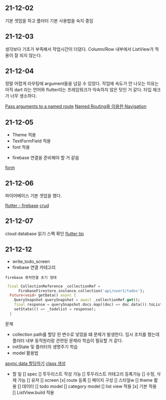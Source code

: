 ## 21-12-02

기본 셋업을 하고 플러터 기본 사용법을 숙지 중임

## 21-12-03

생각보다 기초가 부족해서 작업시간이 더뎠다.
Column/Row 내부에서 ListView가 적용이 잘 되지 않는다.

## 21-12-04

정말 어렵게 라우팅에 argument들을 넘길 수 있었다.
작업에 속도가 안 나오는 이유는 아직 dart 라는 언어와 flutter라는 프레임워크가
익숙하지 않은 탓인 거 같다. 타입 체크가 너무 생소하다.

[Pass arguments to a named route](https://flutter-ko.dev/docs/cookbook/navigation/navigate-with-arguments)
[Named Routing을 이용한 Navigation](https://seizemymoment.tistory.com/51)


## 21-12-05
- Theme 적용
- TextFormField 적용
- font 적용
* firebase 연결을 준비해야 할 거 같음

[form](https://docs.flutter.dev/cookbook/forms/validation)

## 21-12-06

파이어베이스 기본 셋업을 했다.

[flutter - firebase](https://firebase.flutter.dev/)
[crud](https://medium.com/flutter-community/flutter-crud-operations-using-firebase-cloud-firestore-a7ef38bbf027)


## 21-12-07

cloud database 읽기 스펙 확인
[flutter tip](https://dev.to/chektek/11-beginner-tips-for-google-s-flutter-ood)


## 21-12-12
- write_todo_screen
- firebase 연결 카테고리


`firebase 퓨처연결 초기 형태`
```dart
 final CollectionReference _collectionRef =
      FirebaseFirestore.instance.collection('api/user1/todos');
  Future<void> getData() async {
    QuerySnapshot querySnapshot = await _collectionRef.get();
    final response = querySnapshot.docs.map((doc) => doc.data()).toList();
    setState(() => _todolist = response);
  }
```

문제 
- collection path를 할당 된 변수로 넣었을 떄 문제가 발생한다. 임시 조치를 했는데 플러터 내부 동작원리랑 관련된 문제라 학습이 필요할 거 같다.
- initState 및 플러터의 생명주기 학습
- model 활용법


[async data 할당하기](https://www.codegrepper.com/code-examples/dart/how+to+put+value+from+async+function+as+parameter+flutter)
[class 생성](https://app.quicktype.io/)

- 할 일
  [] spec
    [] 투두리스트 작성 가능
    [] 투두리스트 카테고리 등록가능
    [] 수정, 삭제 가능
  [] 유저
  [] screen
    [x] route 등록
    [] 페이지 구성
  [] 스타일w
    [] theme 활용
  [] 데이터
    [] todo model
    [] category model
  [] list view 적용
    [x] 기본 적용
    [] ListView.build 적용
